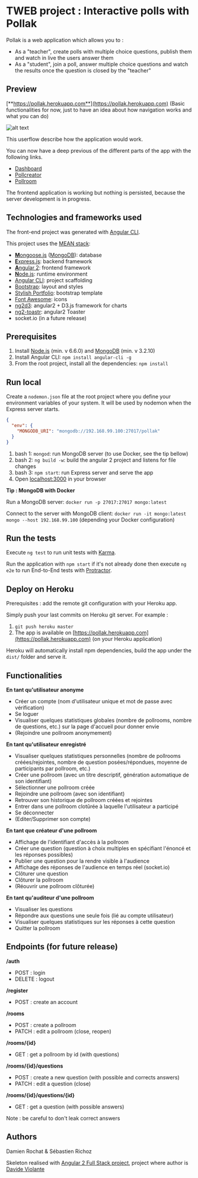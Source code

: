 # TWEB project : Interactive polls with Pollak

Pollak is a web application which allows you to :
* As a "teacher", create polls with multiple choice questions, publish them and watch in live the users answer them
* As a "student", join a poll, answer multiple choice questions and watch the results once the question is closed by the "teacher"

## Preview

[**https://pollak.herokuapp.com**](https://pollak.herokuapp.com) (Basic functionalities for now, just to have an idea about how navigation works and what you can do)

![alt text](https://github.com/damienrochat/TWEB-Interactive-Polls/blob/master/src/public/assets/img/userflow.png "Pollak userflow")

This userflow describe how the application would work.

You can now have a deep previous of the different parts of the app with the following links.

* [Dashboard](https://pollak.herokuapp.com/dashboard)
* [Pollcreator](https://pollak.herokuapp.com/pollcreator)
* [Pollroom](https://pollak.herokuapp.com/pollroom)

The frontend application is working but nothing is persisted, because the server development is in progress.

## Technologies and frameworks used

The front-end project was generated with [Angular CLI](https://github.com/angular/angular-cli).
  
This project uses the [MEAN stack](https://en.wikipedia.org/wiki/MEAN_(software_bundle)):
* [**M**ongoose.js](http://www.mongoosejs.com) ([MongoDB](http://www.mongodb.com)): database
* [**E**xpress.js](http://expressjs.com): backend framework
* [**A**ngular 2](https://angular.io): frontend framework
* [**N**ode.js](https://nodejs.org): runtime environment
* [Angular CLI](https://cli.angular.io): project scaffolding
* [Bootstrap](http://www.getbootstrap.com): layout and styles
* [Stylish Portfolio](https://startbootstrap.com/template-overviews/stylish-portfolio/): bootstrap template
* [Font Awesome](http://fontawesome.io): icons
* [ng2d3](https://swimlane.gitbooks.io/ng2d3/content/): angular2 + D3.js framework for charts
* [ng2-toastr](https://www.npmjs.com/package/ng2-toastr): angular2 Toaster
* socket.io (in a future release)

## Prerequisites

1. Install [Node.js](https://nodejs.org) (min. v 6.6.0) and [MongoDB](http://www.mongodb.com) (min. v 3.2.10)
2. Install Angular CLI: `npm install angular-cli -g`
3. From the root project, install all the dependencies: `npm install`

## Run local

Create a `nodemon.json` file at the root project where you define your environment variables of your system. It will be used by nodemon when the Express server starts.

```json
{
  "env": {
    "MONGODB_URI": "mongodb://192.168.99.100:27017/pollak"
  }
}
```

1. bash 1: `mongod`: run MongoDB server (to use Docker, see the tip bellow)
2. bash 2: `ng build -w`: build the angular 2 project and listens for file changes
3. bash 3: `npm start`: run Express server and serve the app
4. Open [localhost:3000](http://localhost:3000) in your browser

**Tip : MongoDB with Docker**

Run a MongoDB server: `docker run -p 27017:27017 mongo:latest`

Connect to the server with MongoDB client: `docker run -it mongo:latest mongo --host 192.168.99.100` (depending your Docker configuration)

## Run the tests

Execute `ng test` to run unit tests with [Karma](https://karma-runner.github.io).

Run the application with `npm start` if it's not already done then execute `ng e2e` to run End-to-End tests with [Protractor](http://www.protractortest.org/). 

## Deploy on Heroku

Prerequisites : add the remote git configuration with your Heroku app.

Simply push your last commits on Heroku git server. For example :

1. `git push heroku master`
2. The app is available on [https://pollak.herokuapp.com](https://pollak.herokuapp.com) (on your Heroku application)

Heroku will automatically install npm dependencies, build the app under the `dist/` folder and serve it.

## Functionalities

**En tant qu'utilisateur anonyme**

- Créer un compte (nom d'utilisateur unique et mot de passe avec vérification)
- Se loguer
- Visualiser quelques statistiques globales (nombre de pollrooms, nombre de questions, etc.) sur la page d'accueil pour donner envie
- (Rejoindre une pollroom anonymement)

**En tant qu'utilisateur enregistré**

- Visualiser quelques statistiques personnelles (nombre de pollrooms créées/rejointes, nombre de question posées/répondues, moyenne de participants par pollroom, etc.)
- Créer une pollroom (avec un titre descriptif, génération automatique de son identifiant)
- Sélectionner une pollroom créée
- Rejoindre une pollroom (avec son identifiant)
- Retrouver son historique de pollroom créées et rejointes
- Entrer dans une pollroom clotûrée à laquelle l'utilisateur a participé
- Se déconnecter
- (Editer/Supprimer son compte)

**En tant que créateur d'une pollroom**

- Affichage de l'identifiant d'accès à la pollroom
- Créer une question (question à choix multiples en spécifiant l'énoncé et les réponses possibles)
- Publier une question pour la rendre visible à l'audience
- Affichage des réponses de l'audience en temps réel (socket.io)
- Clôturer une question
- Clôturer la pollroom
- (Réouvrir une pollroom clôturée)

**En tant qu'auditeur d'une pollroom**

- Visualiser les questions
- Répondre aux questions une seule fois (lié au compte utilisateur)
- Visualiser quelques statistiques sur les réponses à cette question
- Quitter la pollroom

## Endpoints (for future release)

**/auth**

- POST : login
- DELETE : logout

**/register**

- POST : create an account

**/rooms**

- POST : create a pollroom
- PATCH : edit a pollroom (close, reopen)

**/rooms/{id}**

- GET : get a pollroom by id (with questions)

**/rooms/{id}/questions**

- POST : create a new question (with possible and corrects answers)
- PATCH : edit a question (close)

**/rooms/{id}/questions/{id}**

- GET : get a question (with possible answers)

Note : be careful to don't leak correct answers

## Authors

Damien Rochat & Sébastien Richoz

Skeleton realised with [Angular 2 Full Stack project](https://david-dm.org/DavideViolante/Angular2-Full-Stack), project where author is [Davide Violante](https://github.com/DavideViolante)
